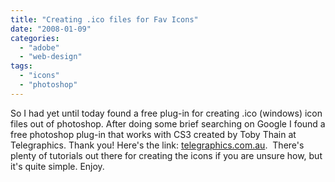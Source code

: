 ```yaml
---
title: "Creating .ico files for Fav Icons"
date: "2008-01-09"
categories: 
  - "adobe"
  - "web-design"
tags: 
  - "icons"
  - "photoshop"
---
```


So I had yet until today found a free plug-in for creating .ico (windows) icon files out of photoshop. After doing some brief searching on Google I found a free photoshop plug-in that works with CS3 created by Toby Thain at Telegraphics. Thank you! Here's the link: [telegraphics.com.au](http://www.telegraphics.com.au/sw/).  There's plenty of tutorials out there for creating the icons if you are unsure how, but it's quite simple. Enjoy.
